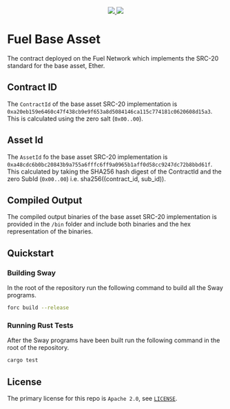 <p align="center">
    <a href="https://crates.io/crates/forc/0.56.1" alt="forc">
        <img src="https://img.shields.io/badge/forc-v0.56.1-orange" />
    </a>
    <a href="https://crates.io/crates/fuel-core/0.26.0" alt="fuel-core">
        <img src="https://img.shields.io/badge/fuel--core-v0.26.0-blue" />
    </a>
</p>

# Fuel Base Asset

The contract deployed on the Fuel Network which implements the SRC-20 standard for the base asset, Ether.

## Contract ID

The `ContractId` of the base asset SRC-20 implementation is `0xa20eb159e6460c47f438cb9e9f653a8d5084146ca115c774181c0620608d15a3`. This is calculated using the zero salt (`0x00..00`).

## Asset Id

The `AssetId` fo the base asset SRC-20 implementation is `0xa48cdc6b0bc20843b9a755a6fffc6ff9a0965b1aff0d58cc9247dc72b8bbd61f`. This calculated by taking the SHA256 hash digest of the ContractId and the zero SubId (`0x00..00`) i.e. sha256((contract_id, sub_id)).

## Compiled Output

The compiled output binaries of the base asset SRC-20 implementation is provided in the `/bin` folder and include both binaries and the hex representation of the binaries.

## Quickstart

### Building Sway

In the root of the repository run the following command to build all the Sway programs.

```bash
forc build --release
```

### Running Rust Tests

After the Sway programs have been built run the following command in the root of the repository.

```bash
cargo test
```

## License

The primary license for this repo is `Apache 2.0`, see [`LICENSE`](../../LICENSE).
